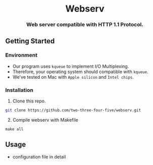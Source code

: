 <h1 align="center">
  Webserv
</h1>

<h3 align="center">
  Web server compatible with HTTP 1.1 Protocol.
</h3>

## Getting Started

### Environment
- Our program uses `kqueue` to implement I/O Multiplexing.
- Therefore, your operating system should compatible with `kqueue`.
- We've tested on Mac with `Apple silicon` and `Intel chips`.

### Installation

1. Clone this repo.
``` bash
git clone https://github.com/two-three-four-five/webserv.git
```

2. Compile webserv with Makefile
```
make all
```

## Usage

- configuration file in detail
